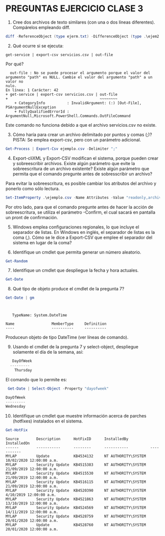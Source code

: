 # PREGUNTAS EJERCICIO CLASE 3

1. Cree dos archivos de texto similares (con una o dos líneas diferentes). Compárelos empleando diff.
  
```powershell
diff -ReferenceObject (type ejerm.txt) -DifferenceObject (type .\ejem2.txt)
```

2. Qué ocurre si se ejecuta:

```console
get-service | export-csv servicios.csv | out-file
```
  Por qué?


```console
  out-file : No se puede procesar el argumento porque el valor del argumento "path" es NULL. Cambie el valor del argumento "path" a un valor no 
nulo.
En línea: 1 Carácter: 42
+ get-service | export-csv servicios.csv | out-file
+                                          ~~~~~~~~
    + CategoryInfo          : InvalidArgument: (:) [Out-File], PSArgumentNullException
    + FullyQualifiedErrorId : ArgumentNull,Microsoft.PowerShell.Commands.OutFileCommand
```

  Este comando no funciona debido a que el archivo servicios.csv no existe.
  
3. Cómo haría para crear un archivo delimitado por puntos y comas (;)? PISTA: Se emplea export-csv, pero con un parámetro adicional.
 
```powershell
Get-Process | Export-Csv ejemplo.csv -Delimiter ";"
```

4. Export-cliXML y Export-CSV modifican el sistema, porque pueden crear y sobreescribir archivos. Existe algún parámetro que evite la sobreescritura de un archivo existente? Existe algún parámetro que permita que el comando pregunte antes de sobresscribir un archivo?

  Para evitar la sobreescritura, es posible cambiar los atributos del archivo y ponerlo como sólo lectura.
```powershell
Set-ItemProperty .\ejemplo.csv -Name Attributes -Value "readonly,archive"
```
  Por otro lado, para que el comando pregunte antes de hacer la acción de sobreescritura, se utiliza el parámetro -Confirm, el cual sacará en pantalla un pront de confirmación.
  
5. Windows emplea configuraciones regionales, lo que incluye el separador de listas. En Windows en inglés, el separador de listas es la coma (,). Cómo se le dice a Export-CSV que emplee el separador del sistema en lugar de la coma?

6. Identifique un cmdlet que permita generar un número aleatorio.

```powershell
Get-Random
```

7. Identifique un cmdlet que despliegue la fecha y hora actuales.

```powershell
Get-Date
```

8. Qué tipo de objeto produce el cmdlet de la pregunta 7?

```powershell
Get-Date | gm
```

```console


   TypeName: System.DateTime

Name                 MemberType     Definition                                                                                                               
----                 ----------     ----------                   
```

  Produceun objeto de tipo DateTime (ver líneas de comando).
  
 9. Usando el cmdlet de la pregunta 7 y select-object, despliegue solamente el día de la semana, así:
 
```powershell
   DayOfWeek
  ---------
    Thursday
 ```
  El comando que lo permite es:
```powershell
 Get-Date | Select-Object -Property "dayofweek"

DayOfWeek
---------
Wednesday
 ```
 
10. Identifique un cmdlet que muestre información acerca de parches (hotfixes) instalados en el sistema.

```powershell
Get-HotFix
```

```console
Source        Description      HotFixID      InstalledBy          InstalledOn              
------        -----------      --------      -----------          -----------              
MYLAP         Update           KB4534132     NT AUTHORITY\SYSTEM  10/02/2020 12:00:00 a.m. 
MYLAP         Security Update  KB4515383     NT AUTHORITY\SYSTEM  21/09/2019 12:00:00 a.m. 
MYLAP         Security Update  KB4515530     NT AUTHORITY\SYSTEM  21/09/2019 12:00:00 a.m. 
MYLAP         Security Update  KB4516115     NT AUTHORITY\SYSTEM  21/09/2019 12:00:00 a.m. 
MYLAP         Security Update  KB4520390     NT AUTHORITY\SYSTEM  4/10/2019 12:00:00 a.m.  
MYLAP         Security Update  KB4521863     NT AUTHORITY\SYSTEM  13/10/2019 12:00:00 a.m. 
MYLAP         Security Update  KB4524569     NT AUTHORITY\SYSTEM  14/11/2019 12:00:00 a.m. 
MYLAP         Security Update  KB4528759     NT AUTHORITY\SYSTEM  20/01/2020 12:00:00 a.m. 
MYLAP         Update           KB4528760     NT AUTHORITY\SYSTEM  20/01/2020 12:00:00 a.m. 
```

    


  
  
  

